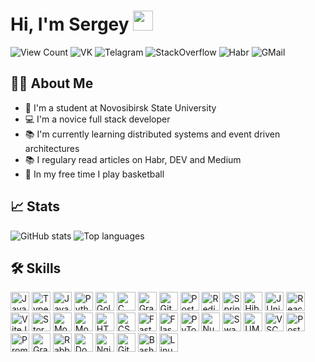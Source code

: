 <h1>
    Hi, I'm Sergey <img src="https://github.com/blackcater/blackcater/raw/main/images/Hi.gif" height="32px"/>
</h1>

<p>
    <a target="_blank" style="text-decoration: none;" href="http://papertoilet.com">
        <img src="https://komarev.com/ghpvc/?username=ptrvsrg&style=for-the-badge&color=00AA00" alt="View Count" title="View count (click for something interesting)">
    </a>
    <a target="_blank" style="text-decoration: none;" href="https://vk.com/ptrvsrg">
        <img src="https://img.shields.io/badge/-Vkontakte-1155ba?style=for-the-badge&logo=Vk&logoColor=white" title="VK" alt="VK">
    </a>
    <a target="_blank" style="text-decoration: none;" href="https://t.me/ptrvsrg">
        <img src="https://img.shields.io/badge/Telegram-2CA5E0?style=for-the-badge&logo=telegram&logoColor=white" title="Telegram" alt="Telagram">
    </a>
    <a target="_blank" style="text-decoration: none;" href="https://stackoverflow.com/users/20197865">
        <img src="https://img.shields.io/badge/Stackoverflow-ff9800?style=for-the-badge&logo=stackoverflow&logoColor=white" title="StackOverflow" alt="StackOverflow">
    </a>
    <a target="_blank" style="text-decoration: none;" href="https://habr.com/ru/users/ptrvsrgk">
        <img src="https://img.shields.io/badge/Habr-629fbc?style=for-the-badge&logo=habr&logoColor=white" title="Habr" alt="Habr">
    </a>
    <a target="_blank" style="text-decoration: none;" href="mailto:s.petrov1@g.nsu.ru">
        <img src="https://img.shields.io/badge/Gmail-D14836?style=for-the-badge&logo=gmail&logoColor=white" title="GMail" alt="GMail">
    </a>
</p>

<div id="about">
    <h2>👩‍💻 About Me</h2>
    <ul>
        <li>🏫 I'm a student at <a target="_blank" style="text-decoration: none;" href="https://www.nsu.ru">Novosibirsk State University</a></li>
        <li>💻 I'm a novice full stack developer</li>
        <li>📚 I'm currently learning distributed systems and event driven architectures</li>
        <li>📚 I regulary read articles on <a target="_blank" style="text-decoration: none;" href="https://habr.com">Habr</a>, <a target="_blank" style="text-decoration: none;" href="https://dev.to/">DEV</a> and <a target="_blank" style="text-decoration: none;" href="https://medium.com">Medium</a></li>
        <li>🏀 In my free time I play basketball</li>
    </ul>
</div>

<div id="stats">
    <h2>📈 Stats</h2>
    <img src="https://github-readme-stats.vercel.app/api?username=ptrvsrg&show=prs_merged_percentage&show_icons=true&theme=radical" alt="GitHub stats" title="GitHub stats">
    <img src="https://github-readme-stats.vercel.app/api/top-langs/?username=ptrvsrg&size_weight=0.5&count_weight=0.5&exclude_repo=blockchain-metaverse,deep-machine-learning&hide=CMake,HTML,CSS,Makefile&langs_count=8&layout=compact&theme=radical" alt="Top languages" title="Top languages">
</div>

<div id="skills">
    <h2>🛠 Skills</h2>
    <img src="https://cdn.jsdelivr.net/gh/devicons/devicon@latest/icons/javascript/javascript-original.svg" title="JavaScript" alt="JavaScript" height="30px" />
    <img src="https://cdn.jsdelivr.net/gh/devicons/devicon@latest/icons/typescript/typescript-original.svg" title="Typescript" alt="Typescript" height="30px" />
    <img src="https://cdn.jsdelivr.net/gh/devicons/devicon@latest/icons/java/java-original.svg" title="Java" alt="Java" height="30px" />
    <img src="https://cdn.jsdelivr.net/gh/devicons/devicon@latest/icons/python/python-original.svg" title="Python" alt="Python" height="30px" />
    <img src="https://cdn.jsdelivr.net/gh/devicons/devicon@latest/icons/go/go-original.svg" title="Golang" alt="Golang" height="30px" />
    <img src="https://cdn.jsdelivr.net/gh/devicons/devicon@latest/icons/c/c-original.svg" title="C" alt="C" height="30px" />
    <img src="https://cdn.jsdelivr.net/gh/devicons/devicon@latest/icons/graphql/graphql-plain.svg" title="GraphQL" alt="GraphQL" height="30px" />
    <img src="https://cdn.jsdelivr.net/gh/devicons/devicon@latest/icons/git/git-original.svg" title="Git" alt="Git" height="30px" />
    <img src="https://cdn.jsdelivr.net/gh/devicons/devicon@latest/icons/postgresql/postgresql-original.svg" title="PostgreSQL" alt="PostgreSQL" height="30px" />
    <img src="https://cdn.jsdelivr.net/gh/devicons/devicon@latest/icons/redis/redis-original.svg" title="Redis" alt="Redis" height="30px" />
    <img src="https://cdn.jsdelivr.net/gh/devicons/devicon@latest/icons/spring/spring-original.svg" title="Spring Framework" alt="Spring Framework" height="30px" />
    <img src="https://cdn.jsdelivr.net/gh/devicons/devicon@latest/icons/hibernate/hibernate-original.svg" title="Hibernate" alt="Hibernate" height="30px" />
    <img src="https://cdn.jsdelivr.net/gh/devicons/devicon@latest/icons/junit/junit-original.svg" title="JUnit" alt="JUnit" height="30px" />
    <img src="https://cdn.jsdelivr.net/gh/devicons/devicon@latest/icons/react/react-original.svg" title="React" alt="React" height="30px" />
    <img src="https://cdn.jsdelivr.net/gh/devicons/devicon@latest/icons/vitejs/vitejs-original.svg" title="ViteJS" alt="ViteJS" height="30px" />
    <img src="https://cdn.jsdelivr.net/gh/devicons/devicon@latest/icons/storybook/storybook-original.svg" title="StoryBook" alt="StoryBook" height="30px" />
    <img src="https://cdn.jsdelivr.net/gh/devicons/devicon@latest/icons/mobx/mobx-original.svg" title="Mobx" alt="Mobx" height="30px" />
    <img src="https://cdn.jsdelivr.net/gh/devicons/devicon@latest/icons/eslint/eslint-original.svg" title="ESLint" alt="Mobx" height="30px" />
    <img src="https://cdn.jsdelivr.net/gh/devicons/devicon@latest/icons/html5/html5-original.svg" title="HTML" alt="HTML" height="30px" />
    <img src="https://cdn.jsdelivr.net/gh/devicons/devicon@latest/icons/css3/css3-original.svg" title="CSS" alt="CSS" height="30px" />
    <img src="https://cdn.jsdelivr.net/gh/devicons/devicon@latest/icons/fastapi/fastapi-original.svg" title="Fast API" alt="Fast API" height="30px" />
    <img src="https://cdn.jsdelivr.net/gh/devicons/devicon@latest/icons/flask/flask-original.svg" title="Flask" alt="Flask" height="30px" />
    <img src="https://cdn.jsdelivr.net/gh/devicons/devicon@latest/icons/pytorch/pytorch-original.svg" title="PyTorch" alt="PyTorch" height="30px" />
    <img src="https://cdn.jsdelivr.net/gh/devicons/devicon@latest/icons/numpy/numpy-original.svg" title="NumPy" alt="NumPy" height="30px" />
    <img src="https://cdn.jsdelivr.net/gh/devicons/devicon@latest/icons/swagger/swagger-original.svg" title="Swagger" alt="Swagger" height="30px" />
    <img src="https://cdn.jsdelivr.net/gh/devicons/devicon@latest/icons/unifiedmodelinglanguage/unifiedmodelinglanguage-original.svg" title="UML" alt="UML" height="30px" />
    <img src="https://cdn.jsdelivr.net/gh/devicons/devicon@latest/icons/vscode/vscode-original.svg" title="VSCode" alt="VSCode" height="30px" />
    <img src="https://cdn.jsdelivr.net/gh/devicons/devicon@latest/icons/postman/postman-original.svg" title="Postman" alt="Postman" height="30px" />
    <img src="https://cdn.jsdelivr.net/gh/devicons/devicon@latest/icons/prometheus/prometheus-original.svg" title="Prometheus" alt="Prometheus" height="30px" />
    <img src="https://cdn.jsdelivr.net/gh/devicons/devicon@latest/icons/grafana/grafana-original.svg" title="Grafana" alt="Grafana" height="30px" />
    <img src="https://cdn.jsdelivr.net/gh/devicons/devicon@latest/icons/rabbitmq/rabbitmq-original.svg" title="RabbitMQ" alt="RabbitMQ" height="30px" />
    <img src="https://cdn.jsdelivr.net/gh/devicons/devicon@latest/icons/docker/docker-original.svg" title="Docker" alt="Docker" height="30px" />
    <img src="https://cdn.jsdelivr.net/gh/devicons/devicon@latest/icons/nginx/nginx-original.svg" title="Nginx" alt="Nginx" height="30px" />
    <img src="https://cdn.jsdelivr.net/gh/devicons/devicon@latest/icons/githubactions/githubactions-original.svg" title="Nginx" alt="GitHub Actions" height="30px" />
    <img src="https://cdn.jsdelivr.net/gh/devicons/devicon@latest/icons/bash/bash-original.svg" title="Bash" alt="Bash" height="30px" />
    <img src="https://cdn.jsdelivr.net/gh/devicons/devicon@latest/icons/linux/linux-original.svg" title="Linux" alt="Linux" height="30px" />
</div>

